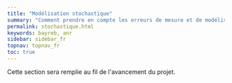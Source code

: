 ```yaml
---
title: "Modélisation stochastique"
summary: "Comment prendre en compte les erreurs de mesure et de modélisation en résolvant l'estimation de paramètres"
permalink: stochastique.html
keywords: bayreb, anr
sidebar: sidebar_fr
topnav: topnav_fr
toc: true
---
```


Cette section sera remplie au fil de l'avancement du projet.
